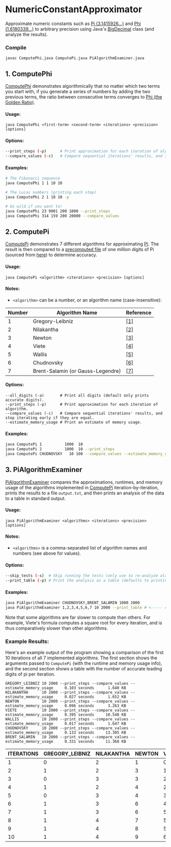 # NumericConstantApproximator
Approximate numeric constants such as [Pi (3.1415926...)][8] and [Phi (1.6180339...)][9] to
arbitrary precision using Java's [BigDecimal][11] class (and analyze the results).

### Compile
```
javac ComputePhi.java ComputePi.java PiAlgorithmExaminer.java
```

## 1. ComputePhi
[ComputePhi](ComputePhi.java) demonstrates algorithmically that no matter which two terms you start 
with, if you generate a series of numbers by adding the two previous terms, the ratio between
consecutive terms converges to [Phi (the Golden Ratio)][9].

#### Usage:
```
java ComputePhi <first-term> <second-term> <iterations> <precision> [options]
```

#### Options:
```bash
--print_steps (-p)      # Print approximation for each iteration of algorithm.
--compare_values (-c)   # Compare sequential iterations' results, and stop iterating early if they are equal.
```

#### Examples:
```bash
# The Fibonacci sequence
java ComputePhi 1 1 10 10

# The Lucas numbers (printing each step)
java ComputePhi 2 1 10 10 -p

# Go wild if you want to!
java ComputePhi 23 9001 200 1000 --print_steps
java ComputePhi 314 159 200 20000 --compare_values
```

## 2. ComputePi
[ComputePi](ComputePi.java) demonstrates 7 different algorithms for approximating [Pi][8].
The result is then compared to a [precomputed file](pi1000000.txt) of one million digits
of Pi (sourced from [here][10]) to determine accuracy.

#### Usage:
```
java ComputePi <algorithm> <iterations> <precision> [options]
```
#### Notes:
- `<algorithm>` can be a number, or an algorithm name (case-insensitive):

 | Number | Algorithm Name                    | Reference  |
 | ------ | --------------------------------- | ---------- |
 |      1 | Gregory-Leibniz                   | [\[1\]][1] |
 |      2 | Nilakantha                        | [\[2\]][2] |
 |      3 | Newton                            | [\[3\]][3] |
 |      4 | Viete                             | [\[4\]][4] |
 |      5 | Wallis                            | [\[5\]][5] |
 |      6 | Chudnovsky                        | [\[6\]][6] |
 |      7 | Brent-Salamin (or Gauss-Legendre) | [\[7\]][7] |

#### Options:
```
--all_digits (-a)       # Print all digits (default only prints accurate digits).
--print_steps (-p)      # Print approximation for each iteration of algorithm.
--compare_values (-c)   # Compare sequential iterations' results, and stop iterating early if they are equal.
--estimate_memory_usage # Print an estimate of memory usage.
```

#### Examples:
```bash
java ComputePi 1          1000  10
java ComputePi 2          1000  10 --print_steps
java ComputePi CHUDNOVSKY   10 100 --compare_values --estimate_memory_usage
```

## 3. PiAlgorithmExaminer
[PiAlgorithmExaminer](PiAlgorithmExaminer.java) compares the approximations, runtimes, and memory 
usage of the algorithms implemented in [ComputePi](ComputePi.java) iteration-by-iteration, prints 
the results to a file `output.txt`, and then prints an analysis of the data to a table in standard
output.

#### Usage:
```
java PiAlgorithmExaminer <algorithms> <iterations> <precision> [options]
```
#### Notes:
- `<algorithms>` is a comma-separated list of algorithm names and numbers (see above for values).

#### Options:
```bash
--skip_tests (-s)  # Skip running the tests (only use to re-analyze already generated output data).
--print_table (-p) # Print the analysis as a table (defaults to printing results in a "key:value" format, which is more useful for large datasets).
```

#### Examples:
```bash
java PiAlgorithmExaminer CHUDNOVSKY,BRENT_SALAMIN 1000 2000
java PiAlgorithmExaminer 1,2,3,4,5,6,7 10 2000 --print_table # <----- outputs results shown below
```
Note that some algorithms are far slower to compute than others.  For example, Viete's formula
computes a square root for every iteration, and is thus comparatively slower than other algorithms.

### Example Results:
Here's an example output of the program showing a comparison of the first 10 iterations of all 
7 implemented algorithms.  The first section shows the arguments passed to `ComputePi`
(with the runtime and memory usage info), and the second section shows a table with the number
of accurate leading digits of pi per iteration.

```
GREGORY_LEIBNIZ 10 2000 --print_steps --compare_values --estimate_memory_usage     0.103 seconds      1.640 KB
NILAKANTHA      10 2000 --print_steps --compare_values --estimate_memory_usage     0.027 seconds      1.652 KB
NEWTON          10 2000 --print_steps --compare_values --estimate_memory_usage     0.096 seconds      3.263 KB
VIETE           10 2000 --print_steps --compare_values --estimate_memory_usage     0.395 seconds     10.548 KB
WALLIS          10 2000 --print_steps --compare_values --estimate_memory_usage     0.017 seconds      1.647 KB
CHUDNOVSKY      10 2000 --print_steps --compare_values --estimate_memory_usage     0.133 seconds     13.305 KB
BRENT_SALAMIN   10 2000 --print_steps --compare_values --estimate_memory_usage     0.331 seconds     11.368 KB
```

| ITERATIONS | GREGORY_LEIBNIZ | NILAKANTHA | NEWTON | VIETE | WALLIS | CHUDNOVSKY | BRENT_SALAMIN |
| ---------- | --------------- | ---------- | ------ | ----- | ------ | ---------- | ------------- |
|          1 |               0 |          2 |      1 |     0 |      0 |         14 |             0 |
|          2 |               1 |          2 |      3 |     1 |      0 |         28 |             3 |
|          3 |               0 |          3 |      3 |     2 |      0 |         42 |             8 |
|          4 |               1 |          2 |      4 |     2 |      0 |         56 |            19 |
|          5 |               0 |          3 |      4 |     3 |      1 |         70 |            41 |
|          6 |               1 |          3 |      6 |     4 |      1 |         85 |            84 |
|          7 |               1 |          3 |      6 |     5 |      1 |         99 |           171 |
|          8 |               1 |          4 |      7 |     5 |      1 |        113 |           345 |
|          9 |               1 |          4 |      8 |     5 |      1 |        127 |           694 |
|         10 |               1 |          4 |      9 |     6 |      1 |        142 |          1392 |

[1]:https://en.wikipedia.org/wiki/Leibniz_formula_for_%CF%80
[2]:https://en.wikipedia.org/wiki/Pi#Infinite_series
[3]:https://www.dropbox.com/s/jndc4y12f2zhnt4/Derivation%20of%20Newton's%20Sum.pdf
[4]:https://en.wikipedia.org/wiki/Viète%27s_formula
[5]:https://en.wikipedia.org/wiki/Wallis_product
[6]:https://en.wikipedia.org/wiki/Chudnovsky_algorithm
[7]:https://en.wikipedia.org/wiki/Gauss–Legendre_algorithm
[8]:https://en.wikipedia.org/wiki/Pi
[9]:https://en.wikipedia.org/wiki/Phi
[10]:https://www.angio.net/pi/digits.html
[11]:https://docs.oracle.com/en/java/javase/15/docs/api/java.base/java/math/BigDecimal.html
